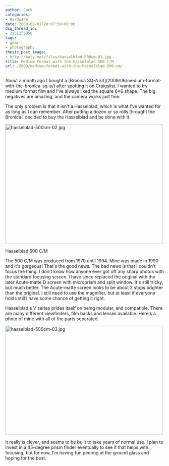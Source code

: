 ```yaml
---
author: Jack
categories:
- Hardware
date: 2009-08-01T20:07:50+00:00
dsq_thread_id:
- 3131255050
tags:
- gear
- photography
thesis_post_image:
- http://baty.net/files/hasselblad-500cm-01.jpg
title: Medium Format with the Hasselblad 500 C/M
url: /2009/medium-format-with-the-hasselblad-500-cm/
---
```


About a month ago I bought a \[Bronica SQ-A kit\](2009/06/medium-format-with-the-bronica-sq-a/) after spotting it on Craigslist. I wanted to try medium format film and I've always liked the square 6&#215;6 shape. The big negatives are amazing, and the camera works just fine.

The only problem is that it isn't a Hasselblad, which is what I've wanted for as long as I can remember. After putting a dozen or so rolls throught the Bronica I decided to buy the Hasselblad and be done with it.

<img src="/files/hasselblad-500cm-02.jpg" alt="hasselblad-500cm-02.jpg" border="0" width="500" height="380" />

Hasselblad 500 C/M

The 500 C/M was produced from 1970 until 1994. Mine was made in 1990 and it's gorgeous! That's the good news. The bad news is that I couldn't focus the thing. I don't know how anyone ever got off any sharp photos with the standard focusing screen. I have since replaced the original with the later Acute-matte D screen with microprism and split window. It's still tricky, but much better. The Acute-matte screen looks to be about 2 stops brighter than the original. I still need to use the magnifier, but at least if everyone holds still I have some chance of getting it right.

Hasselblad's V series prides itself on being modular, and compatible. There are many different viewfinders, film backs and lenses available. Here's a photo of mine with all of the parts separated.

<img src="/files/hasselblad-500cm-03.jpg" alt="hasselblad-500cm-03.jpg" border="0" width="500" height="346" />

It really is clever, and seems to be built to take years of normal use. I plan to invest in a 45-degree prism finder eventually to see if that helps with focusing, but for now, I'm having fun peering at the ground glass and hoping for the best.
